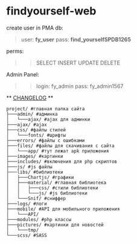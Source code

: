 # findyourself-web
create user in PMA
db:
> user: **fy_user**
> pass: **find_yourselfSPDB1265**

perms:
>> SELECT
>> INSERT
>> UPDATE
>> DELETE

Admin Panel:
>> login: fy_admin
>> pass: fy_admin1567


** [CHANGELOG](https://github.com/m1n64/findyourself-web/blob/v3_1/changelog.md "changelog") **

````
project/ #главная папка сайта
├───admin/ #админка
│   └───ajax/ #ajax для админки
├───ajax/ #ajax 
├───css/ #файлы стилей
│   └───fonts/ #шрифты 
├───errors/ #файлы с ошибками
├───files/ #файлы для скачивания с сайта
│   └───app/ #тут лежат apk приложения
├───images/ #картинки
├───includes/ #включения для php скриптов
├───js/ #js файлы
├───libs/ #библиотеки
│   ├───Chartjs/ #графики
│   ├───material/ #главная библиотека
│   │   ├───css/ #стили библиотеки
│   │   └───js/ #js библиотеки
│   └───Snif/ #сниффер
├───logs/ #логи
├───mobile/ #API для мобильного приложения
│   └───API/
├───modules/ #php классы
├───pictures/ #картинки для новостей
│   └───tmp/
└───scss/ #SASS
````
